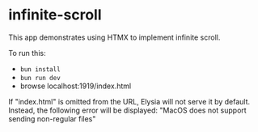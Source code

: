 # infinite-scroll

This app demonstrates using HTMX to implement infinite scroll.

To run this:

- `bun install`
- `bun run dev`
- browse localhost:1919/index.html

If "index.html" is omitted from the URL, Elysia will not serve it by default.
Instead, the following error will be displayed:
"MacOS does not support sending non-regular files"
